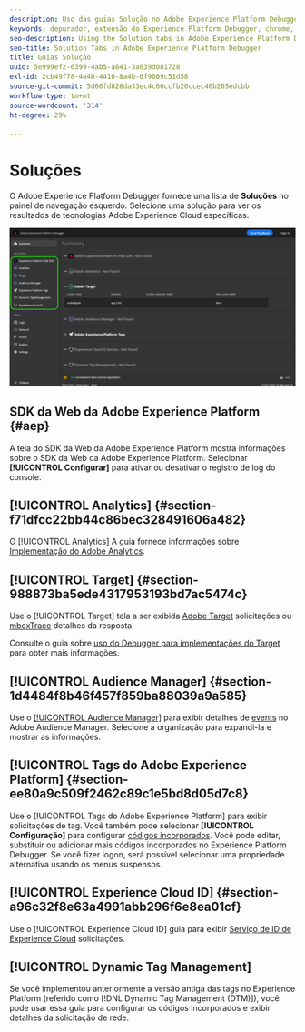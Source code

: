 ```yaml
---
description: Uso das guias Solução no Adobe Experience Platform Debugger
keywords: depurador, extensão do Experience Platform Debugger, chrome, extensão, resumo, limpar, solicitações, soluções, solução, informações, analytics, target, audience manager, media otimizer, amo, serviço de id
seo-description: Using the Solution tabs in Adobe Experience Platform Debugger
seo-title: Solution Tabs in Adobe Experience Platform Debugger
title: Guias Solução
uuid: 5e999ef2-6399-4ab5-a841-3a839d081728
exl-id: 2cb49f78-4a4b-4410-8a4b-6f9009c51d58
source-git-commit: 5d66fd826da33ec4c60ccfb20ccec40b265edcbb
workflow-type: tm+mt
source-wordcount: '314'
ht-degree: 29%

---
```


# Soluções

O Adobe Experience Platform Debugger fornece uma lista de **Soluções** no painel de navegação esquerdo. Selecione uma solução para ver os resultados de tecnologias Adobe Experience Cloud específicas.

![A lista de soluções disponíveis mostradas na interface do usuário do Debugger](../images/solutions/overview/left-nav.png)

## SDK da Web da Adobe Experience Platform {#aep}

A tela do SDK da Web da Adobe Experience Platform mostra informações sobre o SDK da Web da Adobe Experience Platform. Selecionar **[!UICONTROL Configurar]** para ativar ou desativar o registro de log do console.

## [!UICONTROL Analytics] {#section-f71dfcc22bb44c86bec328491606a482}

O [!UICONTROL Analytics] A guia fornece informações sobre [Implementação do Adobe Analytics](https://experienceleague.adobe.com/docs/analytics/implementation/home.html?lang=pt-BR).

## [!UICONTROL Target] {#section-988873ba5ede4317953193bd7ac5474c}

Use o [!UICONTROL Target] tela a ser exibida [Adobe Target](https://docs.adobe.com/content/help/pt-BR/experience-cloud/user-guides/home.translate.html) solicitações ou [mboxTrace](https://experienceleague.adobe.com/docs/target/using/activities/troubleshoot-activities/content-trouble.html#section_256FCF7C14BB435BA2C68049EF0BA99E) detalhes da resposta.

Consulte o guia sobre [uso do Debugger para implementações do Target](./target.md) para obter mais informações.

## [!UICONTROL Audience Manager] {#section-1d4484f8b46f457f859ba88039a9a585}

Use o [[!UICONTROL Audience Manager]](https://docs.adobe.com/content/help/pt-BR/experience-cloud/user-guides/home.translate.html) para exibir detalhes de [events](https://experienceleague.adobe.com/docs/audience-manager/user-guide/api-and-sdk-code/dcs/dcs-event-calls/dcs-event-calls.html) no Adobe Audience Manager. Selecione a organização para expandi-la e mostrar as informações.

## [!UICONTROL Tags do Adobe Experience Platform] {#section-ee80a9c509f2462c89c1e5bd8d05d7c8}

Use o [!UICONTROL Tags do Adobe Experience Platform] para exibir solicitações de tag. Você também pode selecionar **[!UICONTROL Configuração]** para configurar [códigos incorporados](../../tags/ui/publishing/environments.md#embed-code). Você pode editar, substituir ou adicionar mais códigos incorporados no Experience Platform Debugger. Se você fizer logon, será possível selecionar uma propriedade alternativa usando os menus suspensos.

## [!UICONTROL Experience Cloud ID] {#section-a96c32f8e63a4991abb296f6e8ea01cf}

Use o [!UICONTROL Experience Cloud ID] guia para exibir [Serviço de ID de Experience Cloud](https://experienceleague.adobe.com/docs/id-service/using/home.html?lang=pt-BR) solicitações.

## [!UICONTROL Dynamic Tag Management]

Se você implementou anteriormente a versão antiga das tags no Experience Platform (referido como [!DNL Dynamic Tag Management (DTM)]), você pode usar essa guia para configurar os códigos incorporados e exibir detalhes da solicitação de rede.

